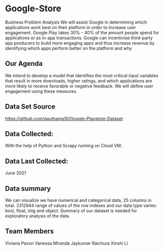 # Google-Store

Business Problem Analysis We will assist Google in determining which applications work best on their platform in order to increase user engagement. 
Google Play takes 30% - 40% of the amount people spend for applications or as in-app transactions. 
Google can incentivise third-party app producers to build more engaging apps and thus increase revenue by identifying which apps perform better on the platform and why

## Our Agenda 

We intend to develop a model that identifies the most critical input variables that result in more downloads, higher ratings, and which applications are more
likely to receive favorable or negative feedback. We will define user engagement using these measures.  

 
## Data Set Source

https://github.com/gauthamp10/Google-Playstore-Dataset

## Data Collected: 

With the help of Python and Scrapy running on Cloud VM. 

## Data Last Collected:
June 2021

## Data summary

We can visualize we have numerical and categorical data, 25 columns in total. 
2312944 range of values of the row indexes and our data type varies: bool, float, intg and object.
Summary of our dataset is needed for exploratory analysis of the data.

## Team Members

Viviana Pavon
Vanessa Miranda
Jaykumar Raichura
Xinshi Li 




